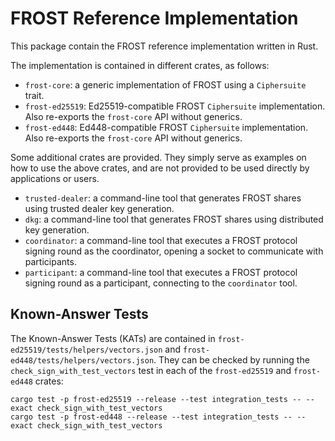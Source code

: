 # FROST Reference Implementation

This package contain the FROST reference implementation written in Rust.

The implementation is contained in different crates, as follows:

- `frost-core`: a generic implementation of FROST using a `Ciphersuite` trait.
- `frost-ed25519`: Ed25519-compatible FROST `Ciphersuite` implementation.
  Also re-exports the `frost-core` API without generics.
- `frost-ed448`: Ed448-compatible FROST `Ciphersuite` implementation.
  Also re-exports the `frost-core` API without generics.

Some additional crates are provided. They simply serve as examples on how to use
the above crates, and are not provided to be used directly by applications or
users.

- `trusted-dealer`: a command-line tool that generates FROST shares using
  trusted dealer key generation.
- `dkg`: a command-line tool that generates FROST shares using distributed key
  generation.
- `coordinator`: a command-line tool that executes a FROST protocol signing
  round as the coordinator, opening a socket to communicate with participants.
- `participant`: a command-line tool that executes a FROST protocol signing
  round as a participant, connecting to the `coordinator` tool.

## Known-Answer Tests

The Known-Answer Tests (KATs) are contained in
`frost-ed25519/tests/helpers/vectors.json` and
`frost-ed448/tests/helpers/vectors.json`. They can be checked by running the
`check_sign_with_test_vectors` test in each of the `frost-ed25519` and
`frost-ed448` crates:

```
cargo test -p frost-ed25519 --release --test integration_tests -- --exact check_sign_with_test_vectors
cargo test -p frost-ed448 --release --test integration_tests -- --exact check_sign_with_test_vectors
```
